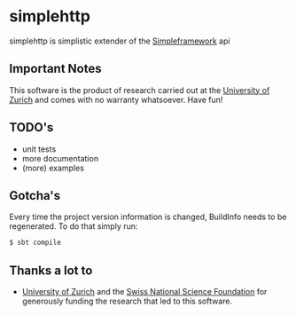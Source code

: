 simplehttp
==========

simplehttp is simplistic extender of the [Simpleframework](http://www.simpleframework.org/) api

Important Notes
---------------
This software is the product of research carried out at the [University of Zurich](http://www.ifi.uzh.ch/ddis.html) and comes with no warranty whatsoever. Have fun!

TODO's
------
* unit tests
* more documentation
* (more) examples

Gotcha's
--------
Every time the project version information is changed, BuildInfo needs to be regenerated. To do that simply run:

```sh
$ sbt compile
```

Thanks a lot to
---------------
* [University of Zurich](http://www.ifi.uzh.ch/ddis.html) and the [Swiss National Science Foundation](http://www.snf.ch/en/Pages/default.aspx) for generously funding the research that led to this software.
